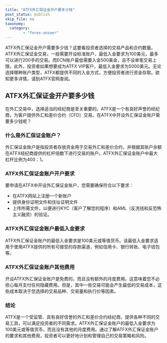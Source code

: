 ```yaml
---
title: "ATFX外汇保证金开户要多少钱"
post_status: publish
skip_file: no
taxonomy:
  category:
        - "forex-answer"
---
```


ATFX外汇保证金开户需要多少钱？这要看投资者选择的交易产品和合约数量。ATFX外汇保证金交易，一般需要开设标准账户，最低入金要求为100美元，最多可以进行200手的交易。而ECN账户最低需要入金500美金，且不设单笔交易上限。此外，投资者如果想要成为ATFX VIP客户，最低入金要求为5000美元。无论选择哪种账户类型，ATFX都提供不同的入金方式，方便投资者进行资金存取。欲知更多详情，请到ATFX官网查阅。

## ATFX外汇保证金开户要多少钱

在外汇交易中，选择适当的经纪商是至关重要的。ATFX是一个有良好声誉的经纪商，为客户提供外汇和差价合约（CFD）交易。在ATFX中开设外汇保证金账户需要多少钱呢？

### 什么是外汇保证金账户？

外汇保证金账户是指投资者存放资金用于交易外汇和差价合约，并根据其账户余额在ATFX经纪商提供的杠杆倍数下进行交易的账户。ATFX外汇保证金账户中最大杠杆比例为400：1。

### ATFX外汇保证金账户开户要求

要申请在ATFX中开设外汇保证金账户，您需要确保符合以下要求：

- 在ATFX网站上注册一个新账户
- 提供身份证明文件和住址证明文件
- 上传所需文件，以便进行KYC（客户了解您的程序）和AML（反洗钱和反恐怖主义融资）的验证。

### ATFX外汇保证金账户最低入金要求

ATFX外汇保证金账户的最低入金要求是100美元或等值货币。该最低入金要求适用于使用ATFX提供的所有可接受的存款渠道，例如信用卡、银行转账、电子钱包等。

### ATFX外汇保证金账户其他费用

开设ATFX外汇保证金账户是免费的，而且没有额外的月度费用。这意味着您不必担心每月支付任何隐藏费用。但是，其中一些交易可能会产生最低的交易成本，这些成本取决于您选择的交易品种、交易量和执行价等因素。

### 结论

ATFX是一个受监管、具有良好信誉的外汇和差价合约经纪商，提供各种不同的交易工具，可以满足投资者的不同需求。ATFX外汇保证金账户的最低入金要求为100美元或等值货币，而且没有其他的月度费用。通过了解ATFX外汇保证金账户的要求和其他费用，投资者可以更好地计划和管理自己的交易策略和风险。
